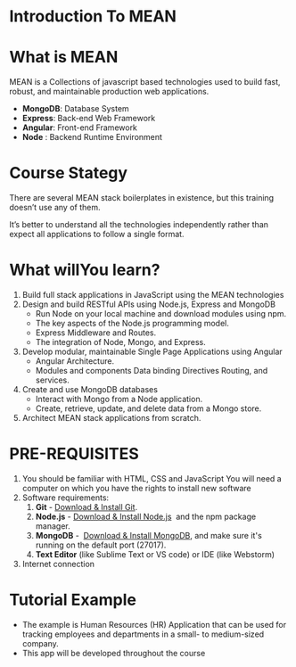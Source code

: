 # Introduction To MEAN
# What is MEAN
MEAN is a Collections of javascript based technologies used to build fast, robust, and maintainable production web applications.
- __MongoDB__: Database System
- __Express__: Back-end Web Framework
- __Angular__: Front-end Framework
- __Node__   : Backend Runtime Environment

# Course Stategy
There are several MEAN stack boilerplates in existence, but this training doesn’t use any of them. 

It’s better to understand all the technologies independently rather than expect all applications to follow a single format.

# What willYou learn?
1. Build full stack applications in JavaScript using the MEAN technologies
1. Design and build RESTful APIs using Node.js, Express and MongoDB
    - Run Node on your local machine and download modules using npm. 
    - The key aspects of the Node.js programming model.
    - Express Middleware and Routes.
    - The integration of Node, Mongo, and Express.
1. Develop modular, maintainable Single Page Applications using Angular
    - Angular Architecture. 
    - Modules and components Data binding Directives Routing, and services.
1. Create and use MongoDB databases
    - Interact with Mongo from a Node application. 
    - Create, retrieve, update, and delete data from a Mongo store.
1. Architect MEAN stack applications from scratch.

# PRE-REQUISITES
1. You should be familiar with HTML, CSS and JavaScript
	You will need a computer on which you have the rights to install new software
1. Software requirements:
    1. __Git__ - [Download & Install Git](https://git-scm.com/downloads).
	1. __Node.js__ - [Download & Install Node.js](https://nodejs.org/en/download/)  and the npm package manager. 
	1. __MongoDB__ -  [Download & Install MongoDB](www.mongodb.org/downloads), and make sure it's running on the default port (27017).
	1. __Text Editor__ (like Sublime Text or VS code) or IDE (like Webstorm)
1. Internet connection

# Tutorial Example
- The example is Human Resources (HR) Application that can be used for tracking employees and departments in a small- to medium-sized company. 
- This app will be developed throughout the course